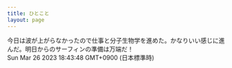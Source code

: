 ```yaml
---
title: ひとこと
layout: page
---
```

<div class="box" dt="1679823828746">
  今日は波が上がらなかったので仕事と分子生物学を進めた。かなりいい感じに進んだ。明日からのサーフィンの準備は万端だ！
  <div class="content is-small">Sun Mar 26 2023 18:43:48 GMT+0900 (日本標準時)</div>
</div>
